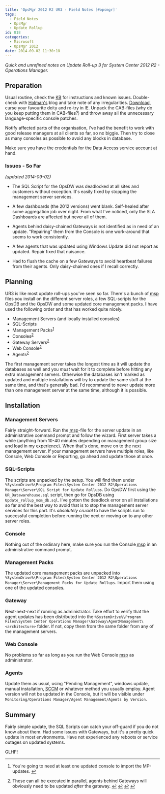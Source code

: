 ```yaml
---
title: 'OpsMgr 2012 R2 UR3 - Field Notes [#opsmgr]'
tags:
  - Field Notes
  - OpsMgr
  - Update Rollup
id: 818
categories:
  - Microsoft
  - OpsMgr 2012
date: 2014-09-02 11:30:18
---
```


_Quick and unrefined notes on Update Roll-up 3 for System Center 2012 R2 - Operations Manager._

## Preparation

Usual routine, check the [KB](http://support.microsoft.com/kb/2965445 "Update Roll-up 3 for System Center 2012 R2 Operations Manager") for instructions and known issues. Double-check with [Holman's](http://blogs.technet.com/b/kevinholman/archive/2014/08/07/ur3-for-scom-2012-r2-step-by-step.aspx "UR3 for SCOM 2012 R2 – Step by Step") blog and take note of any irregularities. 
[Download](http://catalog.update.microsoft.com/v7/site/Search.aspx?q=2965445 "Hell-spawn"), curse your favourite deity and re-try in IE. Unpack the CAB-files (why do you keep putting them in CAB-files?) and throw away all the unnecessary language-specific console patches.

Notify affected parts of the organisation, I've had the benefit to work with good release managers at all clients so far, so no biggie. Then try to close as many consoles as possible to avoid any blocks in database.

Make sure you have the credentials for the Data Access service account at hand.

### Issues - So Far

_(updated 2014-09-02)_

*   The SQL Script for the OpsDW was deadlocked at all sites and customers without exception. It's easily fixed by stopping the management server services.</p>
*   A few dashboards (the 2012 versions) went blank. Self-healed after some aggregation job over night. From what I've noticed, only the SLA Dashboards are affected but never all of them.

*   Agents behind daisy-chained Gateways is not identified as in need of an update. "Repairing" them from the Console is one work-around that seems to work consistently.

*   A few agents that was updated using Windows Update did not report as updated. Repair fixed that nuisance.

*   Had to flush the cache on a few Gateways to avoid heartbeat failures from their agents. Only daisy-chained ones if I recall correctly.
<!--more-->

## Planning

<p>UR3 is like most update roll-ups you've seen so far. There's a bunch of <abbr title="Microsoft Patch">msp</abbr> files you install on the different server roles, a few SQL-scripts for the OpsDB and the OpsDW and some updated core management packs. I have used the following order and that has worked quite nicely.

*   Management Servers (and locally installed consoles)
*   SQL-Scripts
*   Management Packs<sup id="fnref-818-2">[1](#fn-818-2)</sup>
*   Consoles<sup id="fnref-818-1">[2](#fn-818-1)</sup>
*   Gateway Servers<sup id="fnref2:818-1">[2](#fn-818-1)</sup>
*   Web Console<sup id="fnref3:818-1">[2](#fn-818-1)</sup>
*   Agents<sup id="fnref4:818-1">[2](#fn-818-1)</sup>

The first management server takes the longest time as it will update the databases as well and you _must_ wait for it to complete before hitting any extra management servers. Otherwise the databases isn't marked as updated and multiple installations will try to update the same stuff at the same time, and that's generally bad. I'd recommend to never update more than one management server at the same time, although it is possible.

## Installation

### Management Servers

Fairly straight-forward. Run the <abbr title="Microsoft Patch">msp</abbr>-file for the server update in an administrative command prompt and follow the wizard. First server takes a while (anything from 10-40 minutes depending on management group size and load in my experience). When that's done, move on to the next management server. If your management servers have multiple roles, like Console, Web Console or Reporting, go ahead and update those at once.

### SQL-Scripts

The scripts are unpacked by the setup. You will find them under `%SystemDrive%\Program Files\System Center 2012 R2\Operations Manager\Server\SQL Script for Update Rollups`. Do OpsDW first using the `UR_Datawarehouse.sql` script, then go for OpsDB using `Update_rollup_mom_db.sql`. I've gotten the deadlock error on all installations so far and the best way to avoid that is to stop the management server services for this part. It's _absolutely crucial_ to have the scripts run to successful completion before running the next or moving on to any other server roles.

### Console

Nothing out of the ordinary here, make sure you run the Console <abbr title="Microsoft Patch">msp</abbr> in an administrative command prompt.

### Management Packs

The updated core management packs are unpacked into `%SystemDrive%\Program Files\System Center 2012 R2\Operations Manager\Server\Management Packs for Update Rollups`. Import them using one of the updated consoles.

### Gateway

Next-next-next if running as administrator. Take effort to verify that the agent updates has been distributed into the `%SystemDrive%\Program Files\System Center Operations Manager\Gateway\AgentManagement\<architecture>` folder. If not, copy them from the same folder from any of the management servers.

### Web Console

No problems so far as long as you run the Web Console <abbr title="Microsoft Patch">msp</abbr> as administrator.

### Agents

Update them as usual, using "Pending Management", windows update, manual installation, <abbr title="System Center Configurations Manager">SCCM</abbr> or whatever method you usually employ. Agent version will not be updated in the Console, but it will be visible under `Monitoring/Operations Manager/Agent Management/Agents by Version`.

## Summary

Fairly simple update, the SQL Scripts can catch your off-guard if you do not know about them. Had some issues with Gateways, but it's a pretty quick update in most environments. Have not experienced any reboots or service outages on updated systems.

GLHF!

<div class="footnotes">

* * *

1.  You're going to need at least one updated console to import the MP-updates. [↩](#fnref-818-2)

2.  These can all be executed in parallel, agents behind Gateways will obviously need to be updated _after_ the gateway. [↩](#fnref-818-1) [↩](#fnref2:818-1) [↩](#fnref3:818-1) [↩](#fnref4:818-1)
</div>